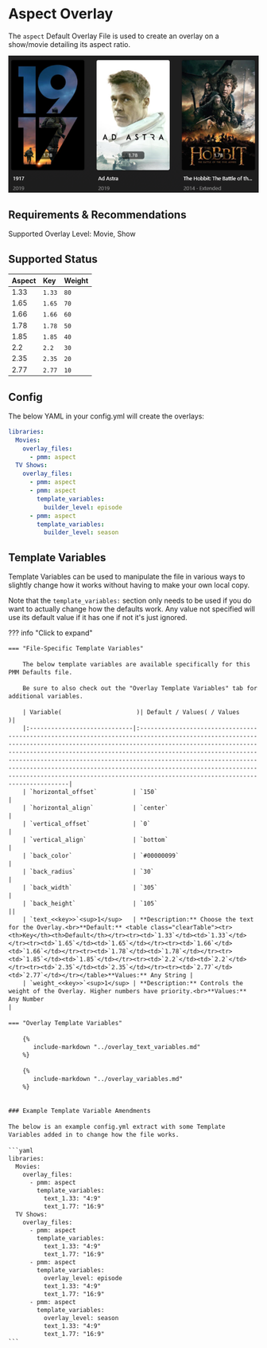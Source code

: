 # Aspect Overlay

The `aspect` Default Overlay File is used to create an overlay on a show/movie detailing its aspect ratio.

![](images/aspect.png)

## Requirements & Recommendations

Supported Overlay Level: Movie, Show

## Supported Status

| Aspect | Key    | Weight |
|:-------|:-------|:-------|
| 1.33   | `1.33` | `80`   |
| 1.65   | `1.65` | `70`   |
| 1.66   | `1.66` | `60`   |
| 1.78   | `1.78` | `50`   |
| 1.85   | `1.85` | `40`   |
| 2.2    | `2.2`  | `30`   |
| 2.35   | `2.35` | `20`   |
| 2.77   | `2.77` | `10`   |

## Config

The below YAML in your config.yml will create the overlays:

```yaml
libraries:
  Movies:
    overlay_files:
      - pmm: aspect
  TV Shows:
    overlay_files:
      - pmm: aspect
      - pmm: aspect
        template_variables:
          builder_level: episode
      - pmm: aspect
        template_variables:
          builder_level: season
```

## Template Variables

Template Variables can be used to manipulate the file in various ways to slightly change how it works without having to make your own local copy.

Note that the `template_variables:` section only needs to be used if you do want to actually change how the defaults work. Any value not specified will use its default value if it has one if not it's just ignored.

??? info "Click to expand"

    === "File-Specific Template Variables"

        The below template variables are available specifically for this PMM Defaults file.

        Be sure to also check out the "Overlay Template Variables" tab for additional variables.

        | Variable(                     )| Default / Values( / Values                                                                                                                                                                                                                                                                                                                                                                                                                                                                      )|
        |:-----------------------------|:--------------------------------------------------------------------------------------------------------------------------------------------------------------------------------------------------------------------------------------------------------------------------------------------------------------------------------------------------------------------------------------------------------------------------------------------------------------------------------------|
        | `horizontal_offset`          | `150`                                                                                                                                                                                                                                                                                                                                                                                                                                                                                 |
        | `horizontal_align`           | `center`                                                                                                                                                                                                                                                                                                                                                                                                                                                                              |
        | `vertical_offset`            | `0`                                                                                                                                                                                                                                                                                                                                                                                                                                                                                   |
        | `vertical_align`             | `bottom`                                                                                                                                                                                                                                                                                                                                                                                                                                                                              |
        | `back_color`                 | `#00000099`                                                                                                                                                                                                                                                                                                                                                                                                                                                                           |
        | `back_radius`                | `30`                                                                                                                                                                                                                                                                                                                                                                                                                                                                                  |
        | `back_width`                 | `305`                                                                                                                                                                                                                                                                                                                                                                                                                                                                                 |
        | `back_height`                | `105`                                                                                                                                                                                                                                                                                                                                                                                                                                                                                 ||
        | `text_<<key>>`<sup>1</sup>   | **Description:** Choose the text for the Overlay.<br>**Default:** <table class="clearTable"><tr><th>Key</th><th>Default</th></tr><tr><td>`1.33`</td><td>`1.33`</td></tr><tr><td>`1.65`</td><td>`1.65`</td></tr><tr><td>`1.66`</td><td>`1.66`</td></tr><tr><td>`1.78`</td><td>`1.78`</td></tr><tr><td>`1.85`</td><td>`1.85`</td></tr><tr><td>`2.2`</td><td>`2.2`</td></tr><tr><td>`2.35`</td><td>`2.35`</td></tr><tr><td>`2.77`</td><td>`2.77`</td></tr></table>**Values:** Any String |
        | `weight_<<key>>`<sup>1</sup> | **Description:** Controls the weight of the Overlay. Higher numbers have priority.<br>**Values:** Any Number                                                                                                                                                                                                                                                                                                                                                                          |

    === "Overlay Template Variables"

        {%
           include-markdown "../overlay_text_variables.md"
        %}

        {%
           include-markdown "../overlay_variables.md"
        %}


    ### Example Template Variable Amendments

    The below is an example config.yml extract with some Template Variables added in to change how the file works.

    ```yaml
    libraries:
      Movies:
        overlay_files:
          - pmm: aspect
            template_variables:
              text_1.33: "4:9"
              text_1.77: "16:9"
      TV Shows:
        overlay_files:
          - pmm: aspect
            template_variables:
              text_1.33: "4:9"
              text_1.77: "16:9"
          - pmm: aspect
            template_variables:
              overlay_level: episode
              text_1.33: "4:9"
              text_1.77: "16:9"
          - pmm: aspect
            template_variables:
              overlay_level: season
              text_1.33: "4:9"
              text_1.77: "16:9"
    ```